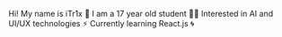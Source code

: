 Hi! My name is iTr1x 👋
I am a 17 year old student 👨‍🎓
Interested in AI and UI/UX technologies ⚡
Currently learning React.js 🌀
